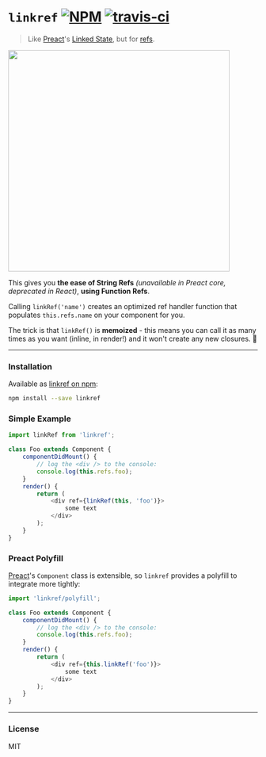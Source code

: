 # `linkref` [![NPM](https://img.shields.io/npm/v/linkref.svg?style=flat)](https://www.npmjs.org/package/linkref) [![travis-ci](https://travis-ci.org/developit/linkref.svg?branch=master)](https://travis-ci.org/developit/linkref)

> Like [Preact]'s [Linked State], but for [refs].

<img src="http://i.imgur.com/V4kTgbn.png" width="447">

This gives you **the ease of String Refs** _(unavailable in Preact core, deprecated in React)_, **using Function Refs**.

Calling `linkRef('name')` creates an optimized ref handler function that populates `this.refs.name` on your component for you.

The trick is that `linkRef()` is **memoized** - this means you can call it as many times as you want (inline, in render!) and it won't create any new closures. 🌈


---


### Installation

Available as [linkref on npm](https://npm.im/linkref):

```sh
npm install --save linkref
```


### Simple Example

```js
import linkRef from 'linkref';

class Foo extends Component {
	componentDidMount() {
		// log the <div /> to the console:
		console.log(this.refs.foo);
	}
	render() {
		return (
			<div ref={linkRef(this, 'foo')}>
				some text
			</div>
		);
	}
}
```


### Preact Polyfill

[Preact]'s `Component` class is extensible, so `linkref` provides a polyfill to integrate more tightly:

```js
import 'linkref/polyfill';

class Foo extends Component {
	componentDidMount() {
		// log the <div /> to the console:
		console.log(this.refs.foo);
	}
	render() {
		return (
			<div ref={this.linkRef('foo')}>
				some text
			</div>
		);
	}
}
```


---


### License

MIT


[Preact]: https://github.com/developit/preact
[Linked State]: https://preactjs.com/guide/linked-state
[refs]: https://facebook.github.io/react/docs/refs-and-the-dom.html
